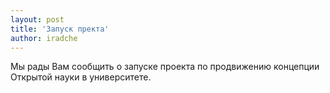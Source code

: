 ```yaml
---
layout: post
title: 'Запуск пректа'
author: iradche
---
```


Мы рады Вам сообщить о запуске проекта по продвижению концепции Открытой науки в университете.

